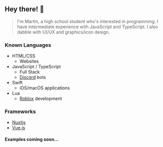 ## Hey there! :wave:
> I'm Martin, a high school student who's interested in programming. 
> I have intermediate experience with JavaScript and TypeScript. 
> I also dabble with UI/UX and graphics/icon design.

### Known Languages
- HTML/CSS
  - Websites
- JavaScript / TypeScript
  - Full Stack
  - [Discord](https://discord.com/) bots
- Swift
  - iOS/macOS applications
- Lua
  - [Roblox](https://roblox.com/) development

### Frameworks
- [Nuxtjs](https://nuxtjs.org/)
- [Vue.js](https://vuejs.org/)

#### Examples coming soon...
